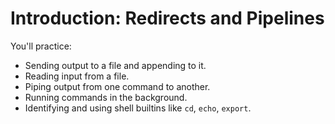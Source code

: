 # Introduction: Redirects and Pipelines

You'll practice:
- Sending output to a file and appending to it.
- Reading input from a file.
- Piping output from one command to another.
- Running commands in the background.
- Identifying and using shell builtins like `cd`, `echo`, `export`.